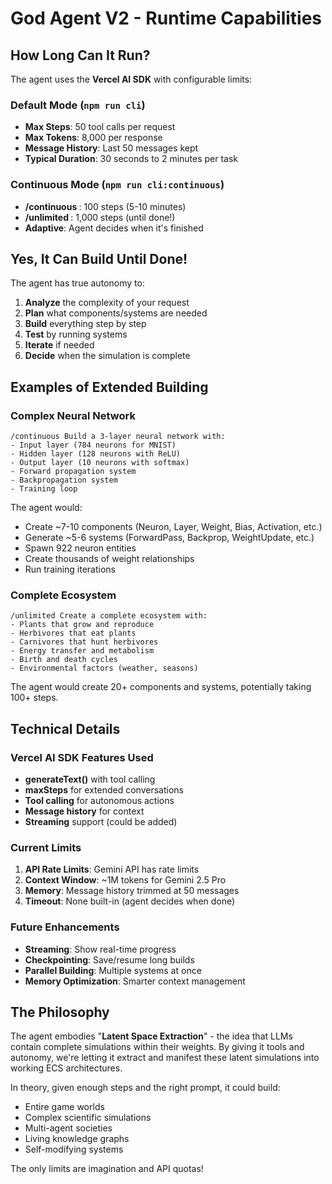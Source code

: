 # God Agent V2 - Runtime Capabilities

## How Long Can It Run?

The agent uses the **Vercel AI SDK** with configurable limits:

### Default Mode (`npm run cli`)
- **Max Steps**: 50 tool calls per request
- **Max Tokens**: 8,000 per response
- **Message History**: Last 50 messages kept
- **Typical Duration**: 30 seconds to 2 minutes per task

### Continuous Mode (`npm run cli:continuous`)
- **/continuous <task>**: 100 steps (5-10 minutes)
- **/unlimited <task>**: 1,000 steps (until done!)
- **Adaptive**: Agent decides when it's finished

## Yes, It Can Build Until Done!

The agent has true autonomy to:
1. **Analyze** the complexity of your request
2. **Plan** what components/systems are needed
3. **Build** everything step by step
4. **Test** by running systems
5. **Iterate** if needed
6. **Decide** when the simulation is complete

## Examples of Extended Building

### Complex Neural Network
```
/continuous Build a 3-layer neural network with:
- Input layer (784 neurons for MNIST)
- Hidden layer (128 neurons with ReLU)
- Output layer (10 neurons with softmax)
- Forward propagation system
- Backpropagation system
- Training loop
```

The agent would:
- Create ~7-10 components (Neuron, Layer, Weight, Bias, Activation, etc.)
- Generate ~5-6 systems (ForwardPass, Backprop, WeightUpdate, etc.)
- Spawn 922 neuron entities
- Create thousands of weight relationships
- Run training iterations

### Complete Ecosystem
```
/unlimited Create a complete ecosystem with:
- Plants that grow and reproduce
- Herbivores that eat plants
- Carnivores that hunt herbivores
- Energy transfer and metabolism
- Birth and death cycles
- Environmental factors (weather, seasons)
```

The agent would create 20+ components and systems, potentially taking 100+ steps.

## Technical Details

### Vercel AI SDK Features Used
- **generateText()** with tool calling
- **maxSteps** for extended conversations
- **Tool calling** for autonomous actions
- **Message history** for context
- **Streaming** support (could be added)

### Current Limits
1. **API Rate Limits**: Gemini API has rate limits
2. **Context Window**: ~1M tokens for Gemini 2.5 Pro
3. **Memory**: Message history trimmed at 50 messages
4. **Timeout**: None built-in (agent decides when done)

### Future Enhancements
- **Streaming**: Show real-time progress
- **Checkpointing**: Save/resume long builds
- **Parallel Building**: Multiple systems at once
- **Memory Optimization**: Smarter context management

## The Philosophy

The agent embodies "**Latent Space Extraction**" - the idea that LLMs contain complete simulations within their weights. By giving it tools and autonomy, we're letting it extract and manifest these latent simulations into working ECS architectures.

In theory, given enough steps and the right prompt, it could build:
- Entire game worlds
- Complex scientific simulations  
- Multi-agent societies
- Living knowledge graphs
- Self-modifying systems

The only limits are imagination and API quotas!